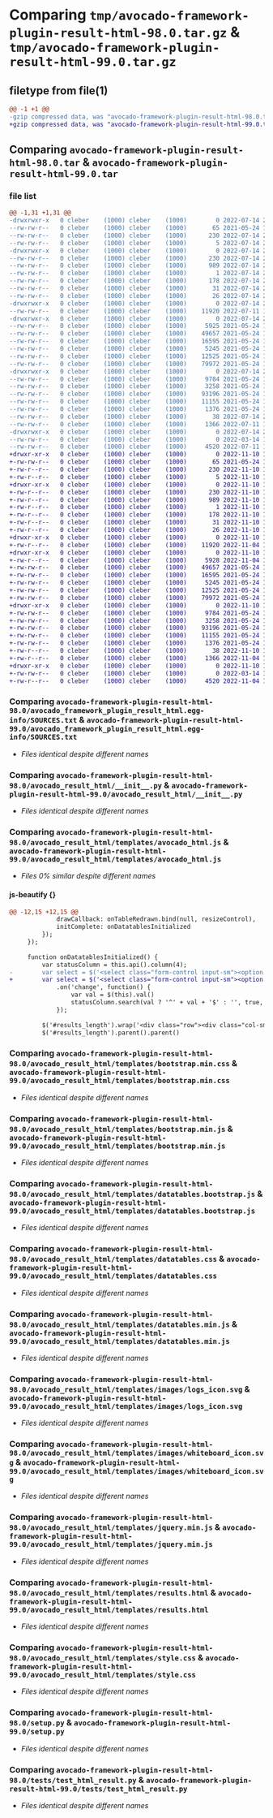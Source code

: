 # Comparing `tmp/avocado-framework-plugin-result-html-98.0.tar.gz` & `tmp/avocado-framework-plugin-result-html-99.0.tar.gz`

## filetype from file(1)

```diff
@@ -1 +1 @@
-gzip compressed data, was "avocado-framework-plugin-result-html-98.0.tar", last modified: Thu Jul 14 20:53:55 2022, max compression
+gzip compressed data, was "avocado-framework-plugin-result-html-99.0.tar", last modified: Thu Nov 10 19:12:52 2022, max compression
```

## Comparing `avocado-framework-plugin-result-html-98.0.tar` & `avocado-framework-plugin-result-html-99.0.tar`

### file list

```diff
@@ -1,31 +1,31 @@
-drwxrwxr-x   0 cleber    (1000) cleber    (1000)        0 2022-07-14 20:53:55.109647 avocado-framework-plugin-result-html-98.0/
--rw-rw-r--   0 cleber    (1000) cleber    (1000)       65 2021-05-24 13:07:35.000000 avocado-framework-plugin-result-html-98.0/MANIFEST.in
--rw-rw-r--   0 cleber    (1000) cleber    (1000)      230 2022-07-14 20:53:55.108647 avocado-framework-plugin-result-html-98.0/PKG-INFO
--rw-rw-r--   0 cleber    (1000) cleber    (1000)        5 2022-07-14 20:50:57.000000 avocado-framework-plugin-result-html-98.0/VERSION
-drwxrwxr-x   0 cleber    (1000) cleber    (1000)        0 2022-07-14 20:53:55.106647 avocado-framework-plugin-result-html-98.0/avocado_framework_plugin_result_html.egg-info/
--rw-rw-r--   0 cleber    (1000) cleber    (1000)      230 2022-07-14 20:53:55.000000 avocado-framework-plugin-result-html-98.0/avocado_framework_plugin_result_html.egg-info/PKG-INFO
--rw-rw-r--   0 cleber    (1000) cleber    (1000)      989 2022-07-14 20:53:55.000000 avocado-framework-plugin-result-html-98.0/avocado_framework_plugin_result_html.egg-info/SOURCES.txt
--rw-rw-r--   0 cleber    (1000) cleber    (1000)        1 2022-07-14 20:53:55.000000 avocado-framework-plugin-result-html-98.0/avocado_framework_plugin_result_html.egg-info/dependency_links.txt
--rw-rw-r--   0 cleber    (1000) cleber    (1000)      178 2022-07-14 20:53:55.000000 avocado-framework-plugin-result-html-98.0/avocado_framework_plugin_result_html.egg-info/entry_points.txt
--rw-rw-r--   0 cleber    (1000) cleber    (1000)       31 2022-07-14 20:53:55.000000 avocado-framework-plugin-result-html-98.0/avocado_framework_plugin_result_html.egg-info/requires.txt
--rw-rw-r--   0 cleber    (1000) cleber    (1000)       26 2022-07-14 20:53:55.000000 avocado-framework-plugin-result-html-98.0/avocado_framework_plugin_result_html.egg-info/top_level.txt
-drwxrwxr-x   0 cleber    (1000) cleber    (1000)        0 2022-07-14 20:53:55.107647 avocado-framework-plugin-result-html-98.0/avocado_result_html/
--rw-rw-r--   0 cleber    (1000) cleber    (1000)    11920 2022-07-11 13:32:25.000000 avocado-framework-plugin-result-html-98.0/avocado_result_html/__init__.py
-drwxrwxr-x   0 cleber    (1000) cleber    (1000)        0 2022-07-14 20:53:55.108647 avocado-framework-plugin-result-html-98.0/avocado_result_html/templates/
--rw-rw-r--   0 cleber    (1000) cleber    (1000)     5925 2021-05-24 13:07:35.000000 avocado-framework-plugin-result-html-98.0/avocado_result_html/templates/avocado_html.js
--rw-rw-r--   0 cleber    (1000) cleber    (1000)    49657 2021-05-24 13:07:35.000000 avocado-framework-plugin-result-html-98.0/avocado_result_html/templates/bootstrap.min.css
--rw-rw-r--   0 cleber    (1000) cleber    (1000)    16595 2021-05-24 13:07:35.000000 avocado-framework-plugin-result-html-98.0/avocado_result_html/templates/bootstrap.min.js
--rw-rw-r--   0 cleber    (1000) cleber    (1000)     5245 2021-05-24 13:07:35.000000 avocado-framework-plugin-result-html-98.0/avocado_result_html/templates/datatables.bootstrap.js
--rw-rw-r--   0 cleber    (1000) cleber    (1000)    12525 2021-05-24 13:07:35.000000 avocado-framework-plugin-result-html-98.0/avocado_result_html/templates/datatables.css
--rw-rw-r--   0 cleber    (1000) cleber    (1000)    79972 2021-05-24 13:07:35.000000 avocado-framework-plugin-result-html-98.0/avocado_result_html/templates/datatables.min.js
-drwxrwxr-x   0 cleber    (1000) cleber    (1000)        0 2022-07-14 20:53:55.108647 avocado-framework-plugin-result-html-98.0/avocado_result_html/templates/images/
--rw-rw-r--   0 cleber    (1000) cleber    (1000)     9784 2021-05-24 13:07:35.000000 avocado-framework-plugin-result-html-98.0/avocado_result_html/templates/images/logs_icon.svg
--rw-rw-r--   0 cleber    (1000) cleber    (1000)     3258 2021-05-24 13:07:35.000000 avocado-framework-plugin-result-html-98.0/avocado_result_html/templates/images/whiteboard_icon.svg
--rw-rw-r--   0 cleber    (1000) cleber    (1000)    93196 2021-05-24 13:07:35.000000 avocado-framework-plugin-result-html-98.0/avocado_result_html/templates/jquery.min.js
--rw-rw-r--   0 cleber    (1000) cleber    (1000)    11155 2021-05-24 13:07:35.000000 avocado-framework-plugin-result-html-98.0/avocado_result_html/templates/results.html
--rw-rw-r--   0 cleber    (1000) cleber    (1000)     1376 2021-05-24 13:07:35.000000 avocado-framework-plugin-result-html-98.0/avocado_result_html/templates/style.css
--rw-rw-r--   0 cleber    (1000) cleber    (1000)       38 2022-07-14 20:53:55.109647 avocado-framework-plugin-result-html-98.0/setup.cfg
--rw-rw-r--   0 cleber    (1000) cleber    (1000)     1366 2022-07-11 13:32:25.000000 avocado-framework-plugin-result-html-98.0/setup.py
-drwxrwxr-x   0 cleber    (1000) cleber    (1000)        0 2022-07-14 20:53:55.108647 avocado-framework-plugin-result-html-98.0/tests/
--rw-rw-r--   0 cleber    (1000) cleber    (1000)        0 2022-03-14 18:04:28.000000 avocado-framework-plugin-result-html-98.0/tests/__init__.py
--rw-rw-r--   0 cleber    (1000) cleber    (1000)     4520 2022-07-11 13:32:25.000000 avocado-framework-plugin-result-html-98.0/tests/test_html_result.py
+drwxr-xr-x   0 cleber    (1000) cleber    (1000)        0 2022-11-10 19:12:52.934180 avocado-framework-plugin-result-html-99.0/
+-rw-rw-r--   0 cleber    (1000) cleber    (1000)       65 2021-05-24 13:07:35.000000 avocado-framework-plugin-result-html-99.0/MANIFEST.in
+-rw-r--r--   0 cleber    (1000) cleber    (1000)      230 2022-11-10 19:12:52.934180 avocado-framework-plugin-result-html-99.0/PKG-INFO
+-rw-r--r--   0 cleber    (1000) cleber    (1000)        5 2022-11-10 19:09:51.000000 avocado-framework-plugin-result-html-99.0/VERSION
+drwxr-xr-x   0 cleber    (1000) cleber    (1000)        0 2022-11-10 19:12:52.932181 avocado-framework-plugin-result-html-99.0/avocado_framework_plugin_result_html.egg-info/
+-rw-r--r--   0 cleber    (1000) cleber    (1000)      230 2022-11-10 19:12:52.000000 avocado-framework-plugin-result-html-99.0/avocado_framework_plugin_result_html.egg-info/PKG-INFO
+-rw-r--r--   0 cleber    (1000) cleber    (1000)      989 2022-11-10 19:12:52.000000 avocado-framework-plugin-result-html-99.0/avocado_framework_plugin_result_html.egg-info/SOURCES.txt
+-rw-r--r--   0 cleber    (1000) cleber    (1000)        1 2022-11-10 19:12:52.000000 avocado-framework-plugin-result-html-99.0/avocado_framework_plugin_result_html.egg-info/dependency_links.txt
+-rw-r--r--   0 cleber    (1000) cleber    (1000)      178 2022-11-10 19:12:52.000000 avocado-framework-plugin-result-html-99.0/avocado_framework_plugin_result_html.egg-info/entry_points.txt
+-rw-r--r--   0 cleber    (1000) cleber    (1000)       31 2022-11-10 19:12:52.000000 avocado-framework-plugin-result-html-99.0/avocado_framework_plugin_result_html.egg-info/requires.txt
+-rw-r--r--   0 cleber    (1000) cleber    (1000)       26 2022-11-10 19:12:52.000000 avocado-framework-plugin-result-html-99.0/avocado_framework_plugin_result_html.egg-info/top_level.txt
+drwxr-xr-x   0 cleber    (1000) cleber    (1000)        0 2022-11-10 19:12:52.932181 avocado-framework-plugin-result-html-99.0/avocado_result_html/
+-rw-r--r--   0 cleber    (1000) cleber    (1000)    11920 2022-11-04 17:27:10.000000 avocado-framework-plugin-result-html-99.0/avocado_result_html/__init__.py
+drwxr-xr-x   0 cleber    (1000) cleber    (1000)        0 2022-11-10 19:12:52.933180 avocado-framework-plugin-result-html-99.0/avocado_result_html/templates/
+-rw-r--r--   0 cleber    (1000) cleber    (1000)     5928 2022-11-04 17:27:10.000000 avocado-framework-plugin-result-html-99.0/avocado_result_html/templates/avocado_html.js
+-rw-rw-r--   0 cleber    (1000) cleber    (1000)    49657 2021-05-24 13:07:35.000000 avocado-framework-plugin-result-html-99.0/avocado_result_html/templates/bootstrap.min.css
+-rw-rw-r--   0 cleber    (1000) cleber    (1000)    16595 2021-05-24 13:07:35.000000 avocado-framework-plugin-result-html-99.0/avocado_result_html/templates/bootstrap.min.js
+-rw-rw-r--   0 cleber    (1000) cleber    (1000)     5245 2021-05-24 13:07:35.000000 avocado-framework-plugin-result-html-99.0/avocado_result_html/templates/datatables.bootstrap.js
+-rw-rw-r--   0 cleber    (1000) cleber    (1000)    12525 2021-05-24 13:07:35.000000 avocado-framework-plugin-result-html-99.0/avocado_result_html/templates/datatables.css
+-rw-rw-r--   0 cleber    (1000) cleber    (1000)    79972 2021-05-24 13:07:35.000000 avocado-framework-plugin-result-html-99.0/avocado_result_html/templates/datatables.min.js
+drwxr-xr-x   0 cleber    (1000) cleber    (1000)        0 2022-11-10 19:12:52.934180 avocado-framework-plugin-result-html-99.0/avocado_result_html/templates/images/
+-rw-rw-r--   0 cleber    (1000) cleber    (1000)     9784 2021-05-24 13:07:35.000000 avocado-framework-plugin-result-html-99.0/avocado_result_html/templates/images/logs_icon.svg
+-rw-rw-r--   0 cleber    (1000) cleber    (1000)     3258 2021-05-24 13:07:35.000000 avocado-framework-plugin-result-html-99.0/avocado_result_html/templates/images/whiteboard_icon.svg
+-rw-rw-r--   0 cleber    (1000) cleber    (1000)    93196 2021-05-24 13:07:35.000000 avocado-framework-plugin-result-html-99.0/avocado_result_html/templates/jquery.min.js
+-rw-rw-r--   0 cleber    (1000) cleber    (1000)    11155 2021-05-24 13:07:35.000000 avocado-framework-plugin-result-html-99.0/avocado_result_html/templates/results.html
+-rw-rw-r--   0 cleber    (1000) cleber    (1000)     1376 2021-05-24 13:07:35.000000 avocado-framework-plugin-result-html-99.0/avocado_result_html/templates/style.css
+-rw-r--r--   0 cleber    (1000) cleber    (1000)       38 2022-11-10 19:12:52.934180 avocado-framework-plugin-result-html-99.0/setup.cfg
+-rw-r--r--   0 cleber    (1000) cleber    (1000)     1366 2022-11-04 17:27:10.000000 avocado-framework-plugin-result-html-99.0/setup.py
+drwxr-xr-x   0 cleber    (1000) cleber    (1000)        0 2022-11-10 19:12:52.934180 avocado-framework-plugin-result-html-99.0/tests/
+-rw-rw-r--   0 cleber    (1000) cleber    (1000)        0 2022-03-14 18:04:28.000000 avocado-framework-plugin-result-html-99.0/tests/__init__.py
+-rw-r--r--   0 cleber    (1000) cleber    (1000)     4520 2022-11-04 17:27:10.000000 avocado-framework-plugin-result-html-99.0/tests/test_html_result.py
```

### Comparing `avocado-framework-plugin-result-html-98.0/avocado_framework_plugin_result_html.egg-info/SOURCES.txt` & `avocado-framework-plugin-result-html-99.0/avocado_framework_plugin_result_html.egg-info/SOURCES.txt`

 * *Files identical despite different names*

### Comparing `avocado-framework-plugin-result-html-98.0/avocado_result_html/__init__.py` & `avocado-framework-plugin-result-html-99.0/avocado_result_html/__init__.py`

 * *Files identical despite different names*

### Comparing `avocado-framework-plugin-result-html-98.0/avocado_result_html/templates/avocado_html.js` & `avocado-framework-plugin-result-html-99.0/avocado_result_html/templates/avocado_html.js`

 * *Files 0% similar despite different names*

#### js-beautify {}

```diff
@@ -12,15 +12,15 @@
             drawCallback: onTableRedrawn.bind(null, resizeControl),
             initComplete: onDatatablesInitialized
         });
     });
 
     function onDatatablesInitialized() {
         var statusColumn = this.api().column(4);
-        var select = $('<select class="form-control input-sm"><option value=""></option></select>')
+        var select = $('<select class="form-control input-sm"><option value="">ALL</option></select>')
             .on('change', function() {
                 var val = $(this).val()
                 statusColumn.search(val ? '^' + val + '$' : '', true, false).draw();
             });
 
         $('#results_length').wrap('<div class="row"><div class="col-sm-4"></div></div>');
         $('#results_length').parent().parent()
```

### Comparing `avocado-framework-plugin-result-html-98.0/avocado_result_html/templates/bootstrap.min.css` & `avocado-framework-plugin-result-html-99.0/avocado_result_html/templates/bootstrap.min.css`

 * *Files identical despite different names*

### Comparing `avocado-framework-plugin-result-html-98.0/avocado_result_html/templates/bootstrap.min.js` & `avocado-framework-plugin-result-html-99.0/avocado_result_html/templates/bootstrap.min.js`

 * *Files identical despite different names*

### Comparing `avocado-framework-plugin-result-html-98.0/avocado_result_html/templates/datatables.bootstrap.js` & `avocado-framework-plugin-result-html-99.0/avocado_result_html/templates/datatables.bootstrap.js`

 * *Files identical despite different names*

### Comparing `avocado-framework-plugin-result-html-98.0/avocado_result_html/templates/datatables.css` & `avocado-framework-plugin-result-html-99.0/avocado_result_html/templates/datatables.css`

 * *Files identical despite different names*

### Comparing `avocado-framework-plugin-result-html-98.0/avocado_result_html/templates/datatables.min.js` & `avocado-framework-plugin-result-html-99.0/avocado_result_html/templates/datatables.min.js`

 * *Files identical despite different names*

### Comparing `avocado-framework-plugin-result-html-98.0/avocado_result_html/templates/images/logs_icon.svg` & `avocado-framework-plugin-result-html-99.0/avocado_result_html/templates/images/logs_icon.svg`

 * *Files identical despite different names*

### Comparing `avocado-framework-plugin-result-html-98.0/avocado_result_html/templates/images/whiteboard_icon.svg` & `avocado-framework-plugin-result-html-99.0/avocado_result_html/templates/images/whiteboard_icon.svg`

 * *Files identical despite different names*

### Comparing `avocado-framework-plugin-result-html-98.0/avocado_result_html/templates/jquery.min.js` & `avocado-framework-plugin-result-html-99.0/avocado_result_html/templates/jquery.min.js`

 * *Files identical despite different names*

### Comparing `avocado-framework-plugin-result-html-98.0/avocado_result_html/templates/results.html` & `avocado-framework-plugin-result-html-99.0/avocado_result_html/templates/results.html`

 * *Files identical despite different names*

### Comparing `avocado-framework-plugin-result-html-98.0/avocado_result_html/templates/style.css` & `avocado-framework-plugin-result-html-99.0/avocado_result_html/templates/style.css`

 * *Files identical despite different names*

### Comparing `avocado-framework-plugin-result-html-98.0/setup.py` & `avocado-framework-plugin-result-html-99.0/setup.py`

 * *Files identical despite different names*

### Comparing `avocado-framework-plugin-result-html-98.0/tests/test_html_result.py` & `avocado-framework-plugin-result-html-99.0/tests/test_html_result.py`

 * *Files identical despite different names*

